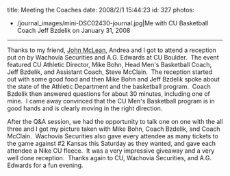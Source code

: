 title: Meeting the Coaches
date: 2008/2/1 15:44:23
id: 327
photos:
- /journal_images/mini-DSC02430-journal.jpg|Me with CU Basketball Coach Jeff Bzdelik on January 31, 2008
---
Thanks to my friend, [John McLean](http://www.agedwards.com/fc/john.mclean), Andrea and I got to attend a reception put on by Wachovia Securities and A.G. Edwards at CU Boulder.  The event featured CU Athletic Director, Mike Bohn, Head Men's Basketball Coach, Jeff Bzdelik, and Assistant Coach, Steve McClain.  The reception started out with some good food and then Mike Bohn and Jeff Bzdelik spoke about the state of the Athletic Department and the basketball program.  Coach Bzdelik then answered questions for about 30 minutes, including one of mine.  I came away convinced that the CU Men's Basketball program is in good hands and is clearly moving in the right direction.

After the Q&A session, we had the opportunity to talk one on one with the all three and I got my picture taken with Mike Bohn, Coach Bzdelik, and Coach McClain.  Wachovia Securities also gave every attendee as many tickets to the game against #2 Kansas this Saturday as they wanted, and gave each attendee a Nike CU fleece.  It was a very impressive giveaway and a very well done reception.  Thanks again to CU, Wachovia Securities, and A.G. Edwards for a fun evening.